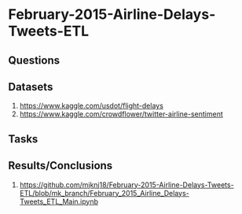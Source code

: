 # February-2015-Airline-Delays-Tweets-ETL



## Questions



## Datasets

1. https://www.kaggle.com/usdot/flight-delays
2. https://www.kaggle.com/crowdflower/twitter-airline-sentiment

## Tasks



## Results/Conclusions

1. https://github.com/mjknj18/February-2015-Airline-Delays-Tweets-ETL/blob/mk_branch/February_2015_Airline_Delays-Tweets_ETL_Main.ipynb
